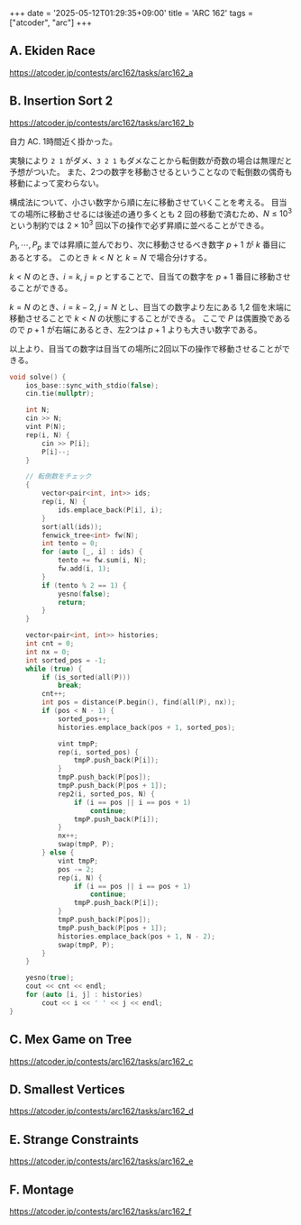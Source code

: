 +++
date = '2025-05-12T01:29:35+09:00'
title = 'ARC 162'
tags = ["atcoder", "arc"]
+++
## A. Ekiden Race

<https://atcoder.jp/contests/arc162/tasks/arc162_a>

## B. Insertion Sort 2

<https://atcoder.jp/contests/arc162/tasks/arc162_b>

自力 AC. 1時間近く掛かった。

実験により `2 1` がダメ、`3 2 1` もダメなことから転倒数が奇数の場合は無理だと予想がついた。
また、2つの数字を移動させるということなので転倒数の偶奇も移動によって変わらない。

構成法について、小さい数字から順に左に移動させていくことを考える。
目当ての場所に移動させるには後述の通り多くとも 2 回の移動で済むため、$N \leq 10^3$ という制約では $2 \times 10^3$ 回以下の操作で必ず昇順に並べることができる。

$P_1, \cdots, P_p$ までは昇順に並んでおり、次に移動させるべき数字 $p+1$ が $k$ 番目にあるとする。
このとき $k < N$ と $k = N$ で場合分けする。

$k < N$ のとき、$i = k$, $j = p$ とすることで、目当ての数字を $p+1$ 番目に移動させることができる。

$k = N$ のとき、$i = k-2$, $j = N$ とし、目当ての数字より左にある 1,2 個を末端に移動させることで $k < N$ の状態にすることができる。
ここで $P$ は偶置換であるので $p+1$ が右端にあるとき、左2つは $p+1$ よりも大きい数字である。

以上より、目当ての数字は目当ての場所に2回以下の操作で移動させることができる。

```cpp
void solve() {
    ios_base::sync_with_stdio(false);
    cin.tie(nullptr);

    int N;
    cin >> N;
    vint P(N);
    rep(i, N) {
        cin >> P[i];
        P[i]--;
    }

    // 転倒数をチェック
    {
        vector<pair<int, int>> ids;
        rep(i, N) {
            ids.emplace_back(P[i], i);
        }
        sort(all(ids));
        fenwick_tree<int> fw(N);
        int tento = 0;
        for (auto [_, i] : ids) {
            tento += fw.sum(i, N);
            fw.add(i, 1);
        }
        if (tento % 2 == 1) {
            yesno(false);
            return;
        }
    }

    vector<pair<int, int>> histories;
    int cnt = 0;
    int nx = 0;
    int sorted_pos = -1;
    while (true) {
        if (is_sorted(all(P)))
            break;
        cnt++;
        int pos = distance(P.begin(), find(all(P), nx));
        if (pos < N - 1) {
            sorted_pos++;
            histories.emplace_back(pos + 1, sorted_pos);

            vint tmpP;
            rep(i, sorted_pos) {
                tmpP.push_back(P[i]);
            }
            tmpP.push_back(P[pos]);
            tmpP.push_back(P[pos + 1]);
            rep2(i, sorted_pos, N) {
                if (i == pos || i == pos + 1)
                    continue;
                tmpP.push_back(P[i]);
            }
            nx++;
            swap(tmpP, P);
        } else {
            vint tmpP;
            pos -= 2;
            rep(i, N) {
                if (i == pos || i == pos + 1)
                    continue;
                tmpP.push_back(P[i]);
            }
            tmpP.push_back(P[pos]);
            tmpP.push_back(P[pos + 1]);
            histories.emplace_back(pos + 1, N - 2);
            swap(tmpP, P);
        }
    }

    yesno(true);
    cout << cnt << endl;
    for (auto [i, j] : histories)
        cout << i << ' ' << j << endl;
}
```

## C. Mex Game on Tree

<https://atcoder.jp/contests/arc162/tasks/arc162_c>

## D. Smallest Vertices

<https://atcoder.jp/contests/arc162/tasks/arc162_d>

## E. Strange Constraints

<https://atcoder.jp/contests/arc162/tasks/arc162_e>

## F. Montage

<https://atcoder.jp/contests/arc162/tasks/arc162_f>
